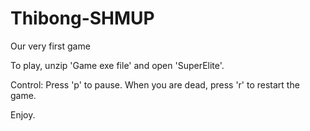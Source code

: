 # Thibong-SHMUP
 Our very first game

To play, unzip 'Game exe file' and open 'SuperElite'.

Control:
Press 'p' to pause.
When you are dead, press 'r' to restart the game.

Enjoy.
